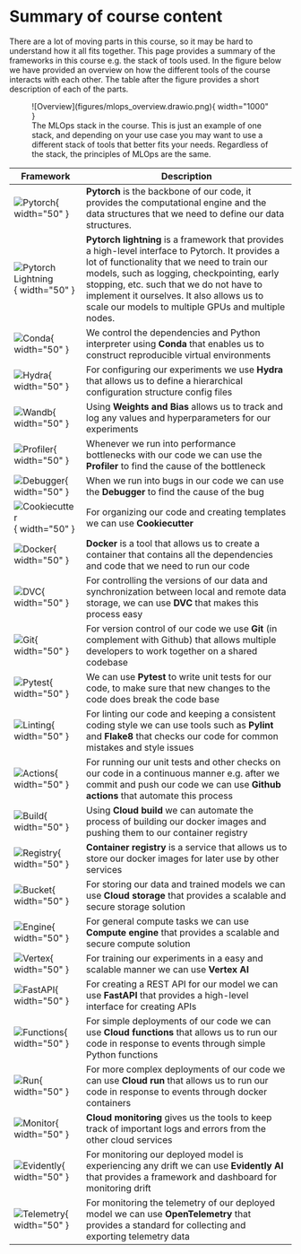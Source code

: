 # Summary of course content

There are a lot of moving parts in this course, so it may be hard to understand how it all fits together.
This page provides a summary of the frameworks in this course e.g. the stack of tools used. In the figure below we have
provided an overview on how the different tools of the course interacts with each other. The table after the figure
provides a short description of each of the parts.

<figure markdown>
![Overview](figures/mlops_overview.drawio.png){ width="1000" }
<figcaption>
The MLOps stack in the course. This is just an example of one stack, and depending on your use case you may want to use
a different stack of tools that better fits your needs. Regardless of the stack, the principles of MLOps are the same.
</figcaption>
</figure>

| Framework | Description |
|-----------|-------------|
| ![Pytorch](figures/icons/pytorch.png){ width="50" } | **Pytorch** is the backbone of our code, it provides the computational engine and the data structures that we need to define our data structures. |
| ![Pytorch Lightning](figures/icons/lightning.png){ width="50" } | **Pytorch lightning** is a framework that provides a high-level interface to Pytorch. It provides a lot of functionality that we need to train our models, such as logging, checkpointing, early stopping, etc. such that we do not have to implement it ourselves. It also allows us to scale our models to multiple GPUs and multiple nodes. |
| ![Conda](figures/icons/conda.png){ width="50" } | We control the dependencies and Python interpreter using **Conda** that enables us to construct reproducible virtual environments |
| ![Hydra](figures/icons/hydra.png){ width="50" } | For configuring our experiments we use **Hydra** that allows us to define a hierarchical configuration structure config files |
| ![Wandb](figures/icons/w&b.png){ width="50" } | Using **Weights and Bias** allows us to track and log any values and hyperparameters for our experiments |
| ![Profiler](figures/icons/profiler.png){ width="50" } | Whenever we run into performance bottlenecks with our code we can use the **Profiler** to find the cause of the bottleneck |
| ![Debugger](figures/icons/debugger.png){ width="50" } | When we run into bugs in our code we can use the **Debugger** to find the cause of the bug |
| ![Cookiecutter](figures/icons/cookiecutter.png){ width="50" } | For organizing our code and creating templates we can use **Cookiecutter** |
| ![Docker](figures/icons/docker.png){ width="50" } | **Docker** is a tool that allows us to create a container that contains all the dependencies and code that we need to run our code |
| ![DVC](figures/icons/dvc.png){ width="50" } | For controlling the versions of our data and synchronization between local and remote data storage, we can use **DVC** that makes this process easy |
| ![Git](figures/icons/git.png){ width="50" } | For version control of our code we use **Git** (in complement with Github) that allows multiple developers to work together on a shared codebase |
| ![Pytest](figures/icons/pytest.png){ width="50" } | We can use **Pytest** to write unit tests for our code, to make sure that new changes to the code does break the code base |
| ![Linting](figures/icons/pep8.png){ width="50" } | For linting our code and keeping a consistent coding style we can use tools such as **Pylint** and **Flake8** that checks our code for common mistakes and style issues |
| ![Actions](figures/icons/actions.png){ width="50" } | For running our unit tests and other checks on our code in a continuous manner e.g. after we commit and push our code we can use **Github actions** that automate this process |
| ![Build](figures/icons/build.png){ width="50" } | Using **Cloud build** we can automate the process of building our docker images and pushing them to our container registry |
| ![Registry](figures/icons/registry.png){ width="50" } | **Container registry** is a service that allows us to store our docker images for later use by other services |
| ![Bucket](figures/icons/bucket.png){ width="50" } | For storing our data and trained models we can use **Cloud storage** that provides a scalable and secure storage solution |
| ![Engine](figures/icons/engine.png){ width="50" } | For general compute tasks we can use **Compute engine** that provides a scalable and secure compute solution |
| ![Vertex](figures/icons/vertex.png){ width="50" } | For training our experiments in a easy and scalable manner we can use **Vertex AI** |
| ![FastAPI](figures/icons/fastapi.png){ width="50" } | For creating a REST API for our model we can use **FastAPI** that provides a high-level interface for creating APIs |
| ![Functions](figures/icons/functions.png){ width="50" } | For simple deployments of our code we can use **Cloud functions** that allows us to run our code in response to events through simple Python functions |
| ![Run](figures/icons/run.png){ width="50" } | For more complex deployments of our code we can use **Cloud run** that allows us to run our code in response to events through docker containers |
| ![Monitor](figures/icons/monitoring.png){ width="50" } | **Cloud monitoring** gives us the tools to keep track of important logs and errors from the other cloud services |
| ![Evidently](figures/icons/evidentlyai.png){ width="50" } | For monitoring our deployed model is experiencing any drift we can use **Evidently AI** that provides a framework and dashboard for monitoring drift |
| ![Telemetry](figures/icons/opentelemetry.png){ width="50" } | For monitoring the telemetry of our deployed model we can use **OpenTelemetry** that provides a standard for collecting and exporting telemetry data |
